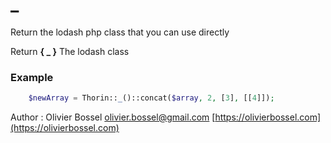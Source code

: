 # _

Return the lodash php class that you can use directly

Return **{ _ }** The lodash class

### Example
```php
	$newArray = Thorin::_()::concat($array, 2, [3], [[4]]);
```
Author : Olivier Bossel [olivier.bossel@gmail.com](mailto:olivier.bossel@gmail.com) [https://olivierbossel.com](https://olivierbossel.com)